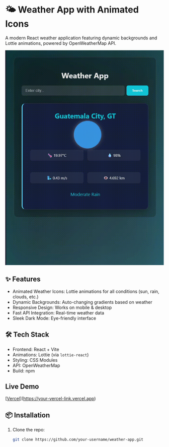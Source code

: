 # 🌤️ Weather App with Animated Icons

A modern React weather application featuring dynamic backgrounds and Lottie animations, powered by OpenWeatherMap API.

![App Screen Capture](/public/screen_capture.gif)  



## ✨ Features
- Animated Weather Icons: Lottie animations for all conditions (sun, rain, clouds, etc.)
- Dynamic Backgrounds: Auto-changing gradients based on weather
- Responsive Design: Works on mobile & desktop
- Fast API Integration: Real-time weather data
- Sleek Dark Mode: Eye-friendly interface

## 🛠️ Tech Stack
- Frontend: React + Vite
- Animations: Lottie (via `lottie-react`)
- Styling: CSS Modules
- API: OpenWeatherMap
- Build: npm

##  Live Demo
[[Vercel](https://img.shields.io/badge/Vercel-Deployed-%23000000?logo=vercel)](https://your-vercel-link.vercel.app)

## 📦 Installation
1. Clone the repo:
   ```bash
   git clone https://github.com/your-username/weather-app.git
